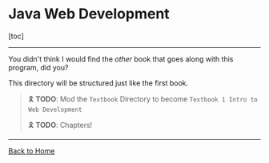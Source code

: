 # Java Web Development

[toc]

---

You didn't think I would find the *other* book that goes along with this program, did you?

This directory will be structured just like the first book.

> :reminder_ribbon: **TODO**: Mod the `Textbook` Directory to become `Textbook 1 Intro to Web Development`
>
> :reminder_ribbon: **TODO**: Chapters!

---

[Back to Home](../index.md)